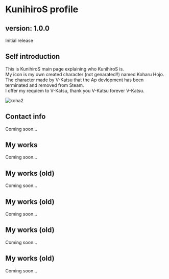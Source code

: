 # KunihiroS profile

## version: 1.0.0
Initial release

## Self introduction
This is KunihiroS main page explaining who KunihiroS is.<br>
My icon is my own created character (not genarated!!) named Koharu Hojo.<br>
The character made by V-Katsu that the Ap devlopment has been terminated and removed from Steam.<br>
I offer my requiem to V-Katsu, thank you V-Katsu forever V-Katsu.<br>
<!--![koha1](https://res.cloudinary.com/dqmo38a6s/image/upload/v1684222455/koha4_rc6kxj.png)<br>-->
![koha2](https://res.cloudinary.com/dqmo38a6s/image/upload/v1684222454/koha5_itrmvn.png)<br>

## Contact info
Coming soon...

## My works
Coming soon...

## My works (old)
Coming soon...

## My works (old)
Coming soon...

## My works (old)
Coming soon...

## My works (old)
Coming soon...
